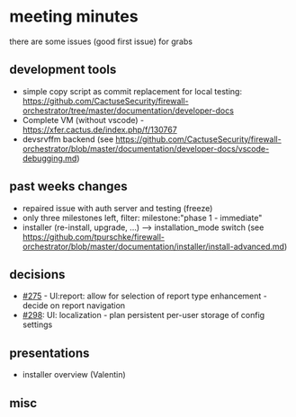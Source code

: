 # meeting minutes

there are some issues (good first issue) for grabs

## development tools
- simple copy script as commit replacement for local testing: <https://github.com/CactuseSecurity/firewall-orchestrator/tree/master/documentation/developer-docs>
- Complete VM (without vscode) - https://xfer.cactus.de/index.php/f/130767
- devsrvffm backend (see https://github.com/CactuseSecurity/firewall-orchestrator/blob/master/documentation/developer-docs/vscode-debugging.md)

## past weeks changes
- repaired issue with auth server and testing (freeze)
- only three milestones left, filter: milestone:"phase 1 - immediate" 
- installer (re-install, upgrade, ...) --> installation_mode switch (see <https://github.com/tpurschke/firewall-orchestrator/blob/master/documentation/installer/install-advanced.md>)

## decisions
- [#275](https://github.com/CactuseSecurity/firewall-orchestrator/issues/275) - UI:report: allow for selection of report type enhancement - decide on report navigation
- [#298](https://github.com/CactuseSecurity/firewall-orchestrator/issues/298): UI: localization - plan persistent per-user storage of config settings 

## presentations
- installer overview (Valentin)

## misc
